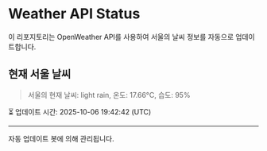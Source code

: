 
# Weather API Status

이 리포지토리는 OpenWeather API를 사용하여 서울의 날씨 정보를 자동으로 업데이트합니다.

## 현재 서울 날씨
> 서울의 현재 날씨: light rain, 온도: 17.66°C, 습도: 95%

⏳ 업데이트 시간: 2025-10-06 19:42:42 (UTC)

---
자동 업데이트 봇에 의해 관리됩니다.
